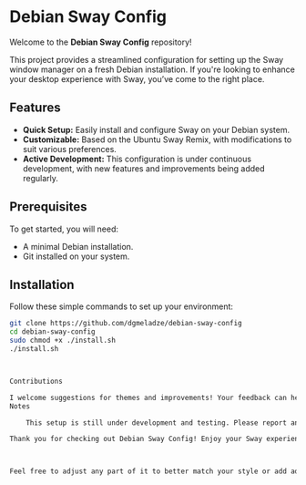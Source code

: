 # Debian Sway Config

Welcome to the **Debian Sway Config** repository!

This project provides a streamlined configuration for setting up the Sway window manager on a fresh Debian installation. If you're looking to enhance your desktop experience with Sway, you’ve come to the right place.

## Features

- **Quick Setup:** Easily install and configure Sway on your Debian system.
- **Customizable:** Based on the Ubuntu Sway Remix, with modifications to suit various preferences.
- **Active Development:** This configuration is under continuous development, with new features and improvements being added regularly.

## Prerequisites

To get started, you will need:
- A minimal Debian installation.
- Git installed on your system.

## Installation

Follow these simple commands to set up your environment:

```sh
git clone https://github.com/dgmeladze/debian-sway-config
cd debian-sway-config
sudo chmod +x ./install.sh
./install.sh



Contributions

I welcome suggestions for themes and improvements! Your feedback can help make this configuration even better. Feel free to open issues or submit pull requests with your ideas.
Notes

    This setup is still under development and testing. Please report any bugs or issues you encounter.

Thank you for checking out Debian Sway Config! Enjoy your Sway experience on Debian!



Feel free to adjust any part of it to better match your style or add additional details!
